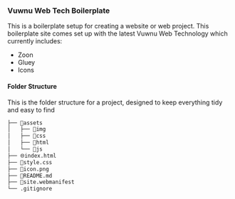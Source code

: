 ### Vuwnu Web Tech Boilerplate
This is a boilerplate setup for creating a website or web project. This boilerplate site comes set up with the latest Vuwnu Web Technology which currently includes:

-   Zoon
-   Gluey
-   Icons

#### Folder Structure
This is the folder structure for a project, designed to keep everything tidy and easy to find

```bash
├── 📂assets
│   ├── 📂img
│   ├── 📂css
│   ├── 📂html
│   └── 📂js
├── 🌐index.html
├── 🎨style.css
├── 🧑icon.png
├── 📰README.md
├── 📰site.webmanifest
└── .gitignore
```
